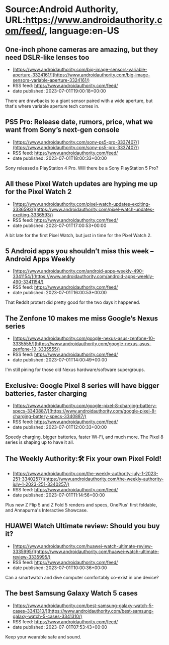 # Source:Android Authority, URL:https://www.androidauthority.com/feed/, language:en-US

## One-inch phone cameras are amazing, but they need DSLR-like lenses too
 - [https://www.androidauthority.com/big-image-sensors-variable-aperture-3324161/](https://www.androidauthority.com/big-image-sensors-variable-aperture-3324161/)
 - RSS feed: https://www.androidauthority.com/feed/
 - date published: 2023-07-01T19:00:18+00:00

There are drawbacks to a giant sensor paired with a wide aperture, but that's where variable aperture tech comes in.

## PS5 Pro: Release date, rumors, price, what we want from Sony’s next-gen console
 - [https://www.androidauthority.com/sony-ps5-pro-3337407/](https://www.androidauthority.com/sony-ps5-pro-3337407/)
 - RSS feed: https://www.androidauthority.com/feed/
 - date published: 2023-07-01T18:00:33+00:00

Sony released a PlayStation 4 Pro. Will there be a Sony PlayStation 5 Pro?

## All these Pixel Watch updates are hyping me up for the Pixel Watch 2
 - [https://www.androidauthority.com/pixel-watch-updates-exciting-3336593/](https://www.androidauthority.com/pixel-watch-updates-exciting-3336593/)
 - RSS feed: https://www.androidauthority.com/feed/
 - date published: 2023-07-01T17:00:53+00:00

A bit late for the first Pixel Watch, but just in time for the Pixel Watch 2.

## 5 Android apps you shouldn’t miss this week – Android Apps Weekly
 - [https://www.androidauthority.com/android-apps-weekly-490-3341154/](https://www.androidauthority.com/android-apps-weekly-490-3341154/)
 - RSS feed: https://www.androidauthority.com/feed/
 - date published: 2023-07-01T16:00:53+00:00

That Reddit protest did pretty good for the two days it happened.

## The Zenfone 10 makes me miss Google’s Nexus series
 - [https://www.androidauthority.com/google-nexus-asus-zenfone-10-3335555/](https://www.androidauthority.com/google-nexus-asus-zenfone-10-3335555/)
 - RSS feed: https://www.androidauthority.com/feed/
 - date published: 2023-07-01T14:00:49+00:00

I'm still pining for those old Nexus hardware/software supergroups.

## Exclusive: Google Pixel 8 series will have bigger batteries, faster charging
 - [https://www.androidauthority.com/google-pixel-8-charging-battery-specs-3340887/](https://www.androidauthority.com/google-pixel-8-charging-battery-specs-3340887/)
 - RSS feed: https://www.androidauthority.com/feed/
 - date published: 2023-07-01T12:00:33+00:00

Speedy charging, bigger batteries, faster Wi-Fi, and much more. The Pixel 8 series is shaping up to have it all.

## The Weekly Authority:🛠️ Fix your own Pixel Fold!
 - [https://www.androidauthority.com/the-weekly-authority-july-1-2023-251-3340257/](https://www.androidauthority.com/the-weekly-authority-july-1-2023-251-3340257/)
 - RSS feed: https://www.androidauthority.com/feed/
 - date published: 2023-07-01T11:14:56+00:00

Plus new Z Flip 5 and Z Fold 5 renders and specs, OnePlus' first foldable, and Annapurna's Interactive Showcase.

## HUAWEI Watch Ultimate review: Should you buy it?
 - [https://www.androidauthority.com/huawei-watch-ultimate-review-3335995/](https://www.androidauthority.com/huawei-watch-ultimate-review-3335995/)
 - RSS feed: https://www.androidauthority.com/feed/
 - date published: 2023-07-01T10:00:36+00:00

Can a smartwatch and dive computer comfortably co-exist in one device?

## The best Samsung Galaxy Watch 5 cases
 - [https://www.androidauthority.com/best-samsung-galaxy-watch-5-cases-3341310/](https://www.androidauthority.com/best-samsung-galaxy-watch-5-cases-3341310/)
 - RSS feed: https://www.androidauthority.com/feed/
 - date published: 2023-07-01T07:53:43+00:00

Keep your wearable safe and sound.

